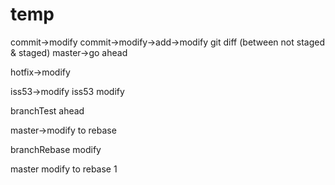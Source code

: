 
# temp
commit->modify
commit->modify->add->modify
git diff (between not staged & staged)
master->go ahead

hotfix->modify

iss53->modify
iss53 modify

branchTest ahead

master->modify to rebase

branchRebase modify

master modify to rebase 1
